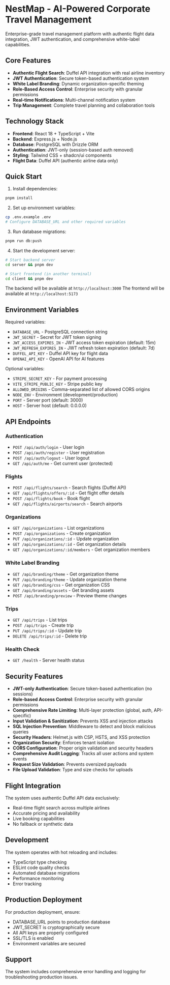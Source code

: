 # NestMap - AI-Powered Corporate Travel Management

Enterprise-grade travel management platform with authentic flight data integration, JWT authentication, and comprehensive white-label capabilities.

## Core Features

- **Authentic Flight Search**: Duffel API integration with real airline inventory
- **JWT Authentication**: Secure token-based authentication system
- **White Label Branding**: Dynamic organization-specific theming
- **Role-Based Access Control**: Enterprise security with granular permissions
- **Real-time Notifications**: Multi-channel notification system
- **Trip Management**: Complete travel planning and collaboration tools

## Technology Stack

- **Frontend**: React 18 + TypeScript + Vite
- **Backend**: Express.js + Node.js
- **Database**: PostgreSQL with Drizzle ORM
- **Authentication**: JWT-only (session-based auth removed)
- **Styling**: Tailwind CSS + shadcn/ui components
- **Flight Data**: Duffel API (authentic airline data only)

## Quick Start

1. Install dependencies:
```bash
pnpm install
```

2. Set up environment variables:
```bash
cp .env.example .env
# Configure DATABASE_URL and other required variables
```

3. Run database migrations:
```bash
pnpm run db:push
```

4. Start the development server:
```bash
# Start backend server
cd server && pnpm dev

# Start frontend (in another terminal)
cd client && pnpm dev
```

The backend will be available at `http://localhost:3000`
The frontend will be available at `http://localhost:5173`

## Environment Variables

Required variables:
- `DATABASE_URL` - PostgreSQL connection string
- `JWT_SECRET` - Secret for JWT token signing
- `JWT_ACCESS_EXPIRES_IN` - JWT access token expiration (default: 15m)
- `JWT_REFRESH_EXPIRES_IN` - JWT refresh token expiration (default: 7d)
- `DUFFEL_API_KEY` - Duffel API key for flight data
- `OPENAI_API_KEY` - OpenAI API for AI features

Optional variables:
- `STRIPE_SECRET_KEY` - For payment processing
- `VITE_STRIPE_PUBLIC_KEY` - Stripe public key
- `ALLOWED_ORIGINS` - Comma-separated list of allowed CORS origins
- `NODE_ENV` - Environment (development/production)
- `PORT` - Server port (default: 3000)
- `HOST` - Server host (default: 0.0.0.0)

## API Endpoints

### Authentication
- `POST /api/auth/login` - User login
- `POST /api/auth/register` - User registration
- `POST /api/auth/logout` - User logout
- `GET /api/auth/me` - Get current user (protected)

### Flights
- `POST /api/flights/search` - Search flights (Duffel API)
- `GET /api/flights/offers/:id` - Get flight offer details
- `POST /api/flights/book` - Book flight
- `GET /api/flights/airports/search` - Search airports

### Organizations
- `GET /api/organizations` - List organizations
- `POST /api/organizations` - Create organization
- `PUT /api/organizations/:id` - Update organization
- `GET /api/organizations/:id` - Get organization details
- `GET /api/organizations/:id/members` - Get organization members

### White Label Branding
- `GET /api/branding/theme` - Get organization theme
- `PUT /api/branding/theme` - Update organization theme
- `GET /api/branding/css` - Get organization CSS
- `GET /api/branding/assets` - Get branding assets
- `POST /api/branding/preview` - Preview theme changes

### Trips
- `GET /api/trips` - List trips
- `POST /api/trips` - Create trip
- `PUT /api/trips/:id` - Update trip
- `DELETE /api/trips/:id` - Delete trip

### Health Check
- `GET /health` - Server health status

## Security Features

- **JWT-only Authentication**: Secure token-based authentication (no sessions)
- **Role-based Access Control**: Enterprise security with granular permissions
- **Comprehensive Rate Limiting**: Multi-layer protection (global, auth, API-specific)
- **Input Validation & Sanitization**: Prevents XSS and injection attacks
- **SQL Injection Prevention**: Middleware to detect and block malicious queries
- **Security Headers**: Helmet.js with CSP, HSTS, and XSS protection
- **Organization Security**: Enforces tenant isolation
- **CORS Configuration**: Proper origin validation and security headers
- **Comprehensive Audit Logging**: Tracks all user actions and system events
- **Request Size Validation**: Prevents oversized payloads
- **File Upload Validation**: Type and size checks for uploads

## Flight Integration

The system uses authentic Duffel API data exclusively:
- Real-time flight search across multiple airlines
- Accurate pricing and availability
- Live booking capabilities
- No fallback or synthetic data

## Development

The system operates with hot reloading and includes:
- TypeScript type checking
- ESLint code quality checks
- Automated database migrations
- Performance monitoring
- Error tracking

## Production Deployment

For production deployment, ensure:
- DATABASE_URL points to production database
- JWT_SECRET is cryptographically secure
- All API keys are properly configured
- SSL/TLS is enabled
- Environment variables are secured

## Support

The system includes comprehensive error handling and logging for troubleshooting production issues.